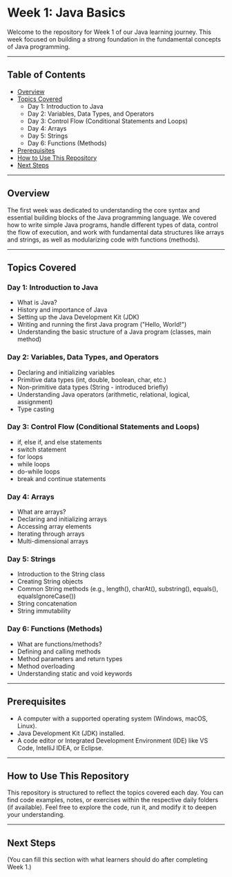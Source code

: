 # Week 1: Java Basics

Welcome to the repository for Week 1 of our Java learning journey. This week focused on building a strong foundation in the fundamental concepts of Java programming.

---

## Table of Contents

- [Overview](#overview)  
- [Topics Covered](#topics-covered)  
  - Day 1: Introduction to Java  
  - Day 2: Variables, Data Types, and Operators  
  - Day 3: Control Flow (Conditional Statements and Loops)  
  - Day 4: Arrays  
  - Day 5: Strings  
  - Day 6: Functions (Methods)  
- [Prerequisites](#prerequisites)  
- [How to Use This Repository](#how-to-use-this-repository)  
- [Next Steps](#next-steps)

---

## Overview

The first week was dedicated to understanding the core syntax and essential building blocks of the Java programming language. We covered how to write simple Java programs, handle different types of data, control the flow of execution, and work with fundamental data structures like arrays and strings, as well as modularizing code with functions (methods).

---

## Topics Covered

### Day 1: Introduction to Java
- What is Java?
- History and importance of Java
- Setting up the Java Development Kit (JDK)
- Writing and running the first Java program ("Hello, World!")
- Understanding the basic structure of a Java program (classes, main method)

### Day 2: Variables, Data Types, and Operators
- Declaring and initializing variables
- Primitive data types (int, double, boolean, char, etc.)
- Non-primitive data types (String - introduced briefly)
- Understanding Java operators (arithmetic, relational, logical, assignment)
- Type casting

### Day 3: Control Flow (Conditional Statements and Loops)
- if, else if, and else statements
- switch statement
- for loops
- while loops
- do-while loops
- break and continue statements

### Day 4: Arrays
- What are arrays?
- Declaring and initializing arrays
- Accessing array elements
- Iterating through arrays
- Multi-dimensional arrays

### Day 5: Strings
- Introduction to the String class
- Creating String objects
- Common String methods (e.g., length(), charAt(), substring(), equals(), equalsIgnoreCase())
- String concatenation
- String immutability

### Day 6: Functions (Methods)
- What are functions/methods?
- Defining and calling methods
- Method parameters and return types
- Method overloading
- Understanding static and void keywords

---

## Prerequisites

- A computer with a supported operating system (Windows, macOS, Linux).
- Java Development Kit (JDK) installed.
- A code editor or Integrated Development Environment (IDE) like VS Code, IntelliJ IDEA, or Eclipse.

---

## How to Use This Repository

This repository is structured to reflect the topics covered each day. You can find code examples, notes, or exercises within the respective daily folders (if available). Feel free to explore the code, run it, and modify it to deepen your understanding.

---

## Next Steps

(You can fill this section with what learners should do after completing Week 1.)
